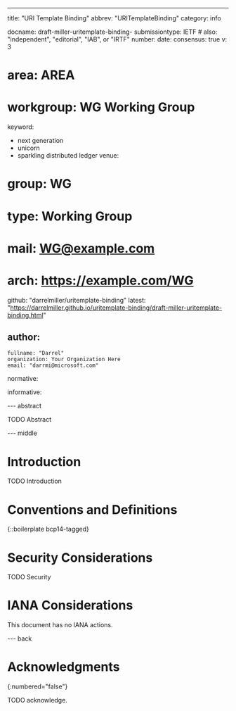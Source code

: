 ---
title: "URI Template Binding"
abbrev: "URITemplateBinding"
category: info

docname: draft-miller-uritemplate-binding-
submissiontype: IETF  # also: "independent", "editorial", "IAB", or "IRTF"
number:
date:
consensus: true
v: 3
# area: AREA
# workgroup: WG Working Group
keyword:
 - next generation
 - unicorn
 - sparkling distributed ledger
venue:
#  group: WG
#  type: Working Group
#  mail: WG@example.com
#  arch: https://example.com/WG
  github: "darrelmiller/uritemplate-binding"
  latest: "https://darrelmiller.github.io/uritemplate-binding/draft-miller-uritemplate-binding.html"

author:
 -
    fullname: "Darrel"
    organization: Your Organization Here
    email: "darrmi@microsoft.com"

normative:

informative:


--- abstract

TODO Abstract


--- middle

# Introduction

TODO Introduction


# Conventions and Definitions

{::boilerplate bcp14-tagged}


# Security Considerations

TODO Security


# IANA Considerations

This document has no IANA actions.


--- back

# Acknowledgments
{:numbered="false"}

TODO acknowledge.
